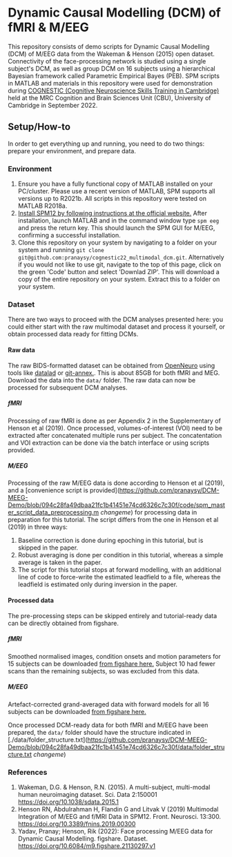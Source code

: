 # Dynamic Causal Modelling (DCM) of fMRI & M/EEG
This repository consists of demo scripts for Dynamic Causal Modelling (DCM) of M/EEG data from the Wakeman & Henson (2015) open dataset. Connectivity of the face-processing network is studied using a single subject's DCM, as well as group DCM on 16 subjects using a hierarchical Bayesian framework called Parametric Empirical Bayes (PEB). SPM scripts in MATLAB and materials in this repository were used for demonstration during [COGNESTIC (Cognitive Neuroscience Skills Training in Cambridge)](https://imaging.mrc-cbu.cam.ac.uk/methods/COGNESTIC2022) held at the MRC Cognition and Brain Sciences Unit (CBU), University of Cambridge in September 2022.

## Setup/How-to
In order to get everything up and running, you need to do two things: prepare your environment, and prepare data.

### Environment
1. Ensure you have a fully functional copy of MATLAB installed on your PC/cluster. Please use a recent version of MATLAB, SPM supports all versions up to R2021b. All scripts in this repository were tested on MATLAB R2018a.
2. [Install SPM12 by following instructions at the official website.](https://www.fil.ion.ucl.ac.uk/spm/software/spm12/) After installation, launch MATLAB and in the command window type `spm eeg` and press the return key. This should launch the SPM GUI for M/EEG, confirming a successful installation.
3. Clone this repository on your system by navigating to a folder on your system and running `git clone git@github.com:pranaysy/cognestic22_multimodal_dcm.git`. Alternatively if you would not like to use git, navigate to the top of this page, click on the green 'Code' button and select 'Downlad ZIP'. This will download a copy of the entire repository on your system. Extract this to a folder on your system.

### Dataset
There are two ways to proceed with the DCM analyses presented here: you could either start with the raw multimodal dataset and process it yourself, or obtain processed data ready for fitting DCMs.

#### Raw data
The raw BIDS-formatted dataset can be obtained from [OpenNeuro](https://openneuro.org/datasets/ds000117) using tools like [datalad](https://www.datalad.org/) or [git-annex.](https://git-annex.branchable.com/). This is about 85GB for both fMRI and MEG. Download the data into the `data/` folder. The raw data can now be processed for subsequent DCM analyses.

##### fMRI
Processing of raw fMRI is done as per Appendix 2 in the Supplementary of Henson et al (2019). Once processed, volumes-of-interest (VOI) need to be extracted after concatenated multiple runs per subject. The concatentation and VOI extraction can be done via the batch interface or using scripts provided.

##### M/EEG
Processing of the raw M/EEG data is done according to Henson et al (2019), and a [convenience script is provided](https://github.com/pranaysy/DCM-MEEG-Demo/blob/094c28fa49dbaa21fc1b41451e74cd6326c7c30f/code/spm_master_script_data_preprocessing.m *changeme*) for processing data in preparation for this tutorial. The script differs from the one in Henson et al (2019) in three ways:
  1. Baseline correction is done during epoching in this tutorial, but is skipped in the paper.
  2. Robust averaging is done per condition in this tutorial, whereas a simple average is taken in the paper.
  3. The script for this tutorial stops at forward modelling, with an additional line of code to force-write the estimated leadfield to a file, whereas the leadfield is estimated only during inversion in the paper.

#### Processed data
The pre-processing steps can be skipped entirely and tutorial-ready data can be directly obtained from figshare.
##### fMRI
Smoothed normalised images, condition onsets and motion parameters for 15 subjects can be downloaded [from figshare here.](https://figshare.com/articles/dataset/fMRI_Data/20936143) Subject 10 had fewer scans than the remaining subjects, so was excluded from this data.
##### M/EEG
Artefact-corrected grand-averaged data with forward models for all 16 subjects can be downloaded [from figshare here.](https://figshare.com/articles/dataset/Face_processing_M_EEG_data_for_Dynamic_Causal_Modelling/21130297)

Once processed DCM-ready data for both fMRI and M/EEG have been prepared, the `data/` folder should have the structure indicated in [./data/folder_structure.txt](https://github.com/pranaysy/DCM-MEEG-Demo/blob/094c28fa49dbaa21fc1b41451e74cd6326c7c30f/data/folder_structure.txt *changeme*)

### References
1. Wakeman, D.G. & Henson, R.N. (2015). A multi-subject, multi-modal human neuroimaging dataset. Sci. Data 2:150001 https://doi.org/10.1038/sdata.2015.1
2. Henson RN, Abdulrahman H, Flandin G and Litvak V (2019) Multimodal Integration of M/EEG and f/MRI Data in SPM12. Front. Neurosci. 13:300. https://doi.org/10.3389/fnins.2019.00300
3. Yadav, Pranay; Henson, Rik (2022): Face processing M/EEG data for Dynamic Causal Modelling. figshare. Dataset. https://doi.org/10.6084/m9.figshare.21130297.v1
